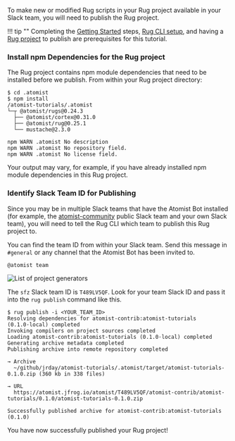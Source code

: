 To make new or modified Rug scripts in your Rug project available
in your Slack team, you will need to publish the Rug project.

!!! tip ""
    Completing the [Getting Started][getting-started] steps, [Rug CLI setup][cli-setup], and having a
    [Rug project][create-rug] to publish are prerequisites for this tutorial.

[getting-started]: /getting-started
[cli-setup]: /tutorials/cli-quick-setup
[create-rug]: /tutorials/create-rug-project

### Install npm Dependencies for the Rug project

The Rug project contains npm module dependencies that need to be installed
before we publish. From within your Rug project directory:

```console
$ cd .atomist
$ npm install
/atomist-tutorials/.atomist
└─┬ @atomist/rugs@0.24.3
  ├── @atomist/cortex@0.31.0
  ├── @atomist/rug@0.25.1
  └── mustache@2.3.0

npm WARN .atomist No description
npm WARN .atomist No repository field.
npm WARN .atomist No license field.
```

Your output may vary, for example, if you have already installed npm module
dependencies in this Rug project.

### Identify Slack Team ID for Publishing

Since you may be in multiple Slack teams that have the Atomist Bot installed (for
example, the [atomist-community][atomc] public Slack team and your own Slack team), you will need
to tell the Rug CLI which team to publish this Rug project to.

You can find the team ID from within your Slack team. Send this message in `#general` or
any channel that the Atomist Bot has been invited to.

```
@atomist team
```

<div class="ss-container">
  <img src="../images/atomist-team.png" alt="List of project generators" class="ss-medium">
</div>

The `sfz` Slack team ID is `T489LV5QF`. Look for your team Slack ID and pass it into
the `rug publish` command like this.

```console
$ rug publish -i <YOUR_TEAM_ID>
Resolving dependencies for atomist-contrib:atomist-tutorials (0.1.0·local) completed
Invoking compilers on project sources completed
Loading atomist-contrib:atomist-tutorials (0.1.0·local) completed
Generating archive metadata completed
Publishing archive into remote repository completed

→ Archive
  ~/github/jrday/atomist-tutorials/.atomist/target/atomist-tutorials-0.1.0.zip (360 kb in 338 files)

→ URL
  https://atomist.jfrog.io/atomist/T489LV5QF/atomist-contrib/atomist-tutorials/0.1.0/atomist-tutorials-0.1.0.zip

Successfully published archive for atomist-contrib:atomist-tutorials (0.1.0)
```

You have now successfully published your Rug project!

[atomc]: https://atomist-community.slack.com